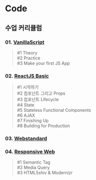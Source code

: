 # Code

## 수업 커리큘럼

### 01. [VanillaScript](01.VanillaScript/README.md)

> #1 Theory  
> #2 Practice  
> #3 Make your first JS App  

### 02. [ReactJS Basic](02.React_Basic/README.md)

> #1 시작하기  
> #2 컴포넌트 그리고 Props  
> #3 컴포넌트 Lifecycle  
> #4 State  
> #5 Stateless Functional Components  
> #6 AJAX  
> #7 Finishing Up  
> #8 Building for Production   

### 03. [Webstandard](03.WebStandard/README.md)

### 04. [Responsive Web](04.Responsive/README.md)

> #1 Semantic Tag  
> #2 Media Query  
> #3 HTML5shiv & Modernizr  